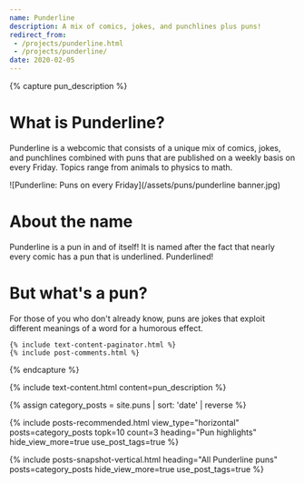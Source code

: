 ```yaml
---
name: Punderline
description: A mix of comics, jokes, and punchlines plus puns!
redirect_from:
 - /projects/punderline.html
 - /projects/punderline/
date: 2020-02-05
---
```


{% capture pun_description %}
    
# What is Punderline?
Punderline is a webcomic that consists of a unique mix of comics, jokes, and punchlines combined with puns that are published on a weekly basis on every Friday. Topics range from animals to physics to math. 

![Punderline: Puns on every Friday](/assets/puns/punderline banner.jpg)

# About the name
Punderline is a pun in and of itself! It is named after the fact that nearly every comic has a pun that is underlined. Punderlined!

# But what's a pun?
For those of you who don't already know, puns are jokes that exploit different meanings of a word for a humorous effect.

    {% include text-content-paginator.html %}
    {% include post-comments.html %}
{% endcapture %}

{% include text-content.html 
    content=pun_description
    %}


{% assign category_posts = site.puns | sort: 'date' | reverse %}

{% include posts-recommended.html 
    view_type="horizontal"
    posts=category_posts
    topk=10
    count=3
    heading="Pun highlights"
    hide_view_more=true
    use_post_tags=true
%}

{% include posts-snapshot-vertical.html
    heading="All Punderline puns"
    posts=category_posts
    hide_view_more=true
    use_post_tags=true
    %}